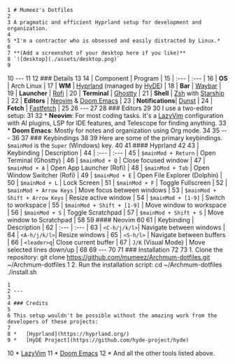     1 # Mumeez's Dotfiles
    2
    3 A pragmatic and efficient Hyprland setup for development and organization.
    4
    5 *I'm a contractor who is obsessed and easily distracted by Linux.*
    6
    7 **(Add a screenshot of your desktop here if you like)**
    8 `![desktop](./assets/desktop.png)`
    9
   10 ---
   11
   12 ### Details
   13
   14 | Component | Program |
   15 | :--- | :--- |
   16 | **OS** | Arch Linux |
   17 | **WM** | [Hyprland](https://hyprland.org/) (managed by [HyDE](https://github.com/hyde-project/hyde)) |
   18 | **Bar** | [Waybar](https://github.com/Alexays/Waybar) |
   19 | **Launcher** | [Rofi](https://github.com/davatorium/rofi) |
   20 | **Terminal** | [Ghostty](https://github.com/mitchellh/ghostty) |
   21 | **Shell** | [Zsh](https://www.zsh.org/) with [Starship](https://starship.rs/) |
   22 | **Editors** | [Neovim](https://neovim.io/) & [Doom Emacs](https://github.com/doomemacs/doomemacs) |
   23 | **Notifications**| [Dunst](https://dunst-project.org/) |
   24 | **Fetch** | [Fastfetch](https://github.com/fastfetch-cli/fastfetch) |
   25
   26 ---
   27
   28 ### Editors
   29
   30 I use a two-editor setup:
   31
   32 *   **Neovim**: For most coding tasks. It's a [LazyVim](https://www.lazyvim.org/) configuration with AI plugins, LSP for IDE features, and Telescope for finding anything.
   33 *   **Doom Emacs**: Mostly for notes and organization using Org mode.
   34
   35 ---
   36
   37 ### Keybindings
   38
   39 Here are some of the primary keybindings. `$mainMod` is the `Super` (Windows) key.
   40
   41 #### Hyprland
   42
   43 | Keybinding | Description |
   44 | :--- | :--- |
   45 | `$mainMod + Return` | Open Terminal (Ghostty) |
   46 | `$mainMod + Q` | Close focused window |
   47 | `$mainMod + A` | Open App Launcher (Rofi) |
   48 | `$mainMod + Tab` | Open Window Switcher (Rofi) |
   49 | `$mainMod + E` | Open File Explorer (Dolphin) |
   50 | `$mainMod + L` | Lock Screen |
   51 | `$mainMod + F` | Toggle Fullscreen |
   52 | `$mainMod + Arrow Keys` | Move focus between windows |
   53 | `$mainMod + Shift + Arrow Keys` | Resize active window |
   54 | `$mainMod + [1-9]` | Switch to workspace |
   55 | `$mainMod + Shift + [1-9]` | Move window to workspace |
   56 | `$mainMod + S` | Toggle Scratchpad |
   57 | `$mainMod + Shift + S` | Move window to Scratchpad |
   58
   59 #### Neovim
   60
   61 | Keybinding | Description |
   62 | :--- | :--- |
   63 | `<C-h/j/k/l>`| Navigate between windows |
   64 | `<A-h/j/k/l>`| Resize windows |
   65 | `<S-h/l>` | Navigate between buffers |
   66 | `<leader>q`| Close current buffer |
   67 | `J/K` (Visual Mode) | Move selected lines down/up |
   68
   69 ---
   70
   71 ### Installation
   72
   73 1.  Clone the repository:
      git clone https://github.com/mumeez/Archmum-dotfiles.git ~/Archmum-dotfiles
   1 2.  Run the installation script:
      cd ~/Archmum-dotfiles
      ./install.sh

    1
    2 ---
    3
    4 ### Credits
    5
    6 This setup wouldn't be possible without the amazing work from the developers of these projects:
    7
    8 *   [Hyprland](https://hyprland.org/)
    9 *   [HyDE Project](https://github.com/hyde-project/hyde)
   10 *   [LazyVim](https://www.lazyvim.org/)
   11 *   [Doom Emacs](https://github.com/doomemacs/doomemacs)
   12 *   And all the other tools listed above.
